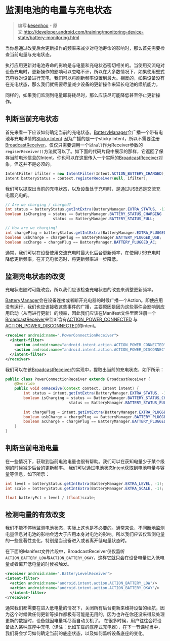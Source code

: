 # 监测电池的电量与充电状态

> 编写:[kesenhoo](https://github.com/kesenhoo) - 原文:<http://developer.android.com/training/monitoring-device-state/battery-monitoring.html>


当你想通过改变后台更新操作的频率来减少对电池寿命的影响时，那么首先需要检查当前电量与充电状态。

执行应用更新对电池寿命的影响是与电量和充电状态密切相关的。当使用交流电对设备充电时，更新操作的影响可以忽略不计，所以在大多数情况下，如果使用壁式充电器对设备进行充电，我们可以将刷新频率设置到最大。相反的，如果设备没有在充电状态，那么我们就需要尽量减少设备的更新操作来延长电池的续航能力。

同样的，如果我们监测到电量即将耗尽时，那么应该尽可能降低甚至停止更新操作。

<!-- More -->

## 判断当前充电状态

首先来看一下应该如何确定当前的充电状态。[BatteryManager](http://developer.android.com/reference/android/os/BatteryManager.html)会广播一个带有电池与充电详情的[Sticky Intent](http://developer.android.com/guide/topics/fundamentals/services.html)
因为广播的是一个sticky Intent，所以不需要注册[BroadcastReceiver](http://developer.android.com/reference/android/content/BroadcastReceiver.html)。仅仅只需要调用一个以`null`作为Receiver参数的`regiserReceiver()`方法就可以了。如下面的代码片段中展示的那样，它返回了保存当前电池信息的Intent。你也可以在这里传入一个实际的[BroadcastReceiver](http://developer.android.com/reference/android/content/BroadcastReceiver.html)对象，但这并不是必须的。

```java
IntentFilter ifilter = new IntentFilter(Intent.ACTION_BATTERY_CHANGED);
Intent batteryStatus = context.registerReceiver(null, ifilter);
```

我们可以提取出当前的充电状态，以及设备处于充电时，是通过USB还是交流充电器充电的。

```java
// Are we charging / charged?
int status = batteryStatus.getIntExtra(BatteryManager.EXTRA_STATUS, -1);
boolean isCharging = status == BatteryManager.BATTERY_STATUS_CHARGING ||
                     status == BatteryManager.BATTERY_STATUS_FULL;

// How are we charging?
int chargePlug = batteryStatus.getIntExtra(BatteryManager.EXTRA_PLUGGED, -1);
boolean usbCharge = chargePlug == BatteryManager.BATTERY_PLUGGED_USB;
boolean acCharge = chargePlug == BatteryManager.BATTERY_PLUGGED_AC;
```

通常，我们可以在设备使用交流充电时最大化后台更新频率，在使用USB充电时降低更新频率，在非充电状态时，将更新频率进一步降低。

## 监测充电状态的改变

充电状态随时可能改变，所以我们应该检查充电状态的改变来调整更新频率。

[BatteryManager](http://developer.android.com/reference/android/os/BatteryManager.html)会在设备连接或者断开充电器的时候广播一个Action。即使应用没有运行，我们也应该接收这些事件的广播，主要原因是因为这些事件会影响到应用启动（从而进行更新）的频率，因此我们应该在Manifest文件里面注册一个[BroadcastReceiver](http://developer.android.com/reference/android/content/BroadcastReceiver.html)来监听含有[ACTION_POWER_CONNECTED](http://developer.android.com/reference/android/content/Intent.html#ACTION_POWER_CONNECTED) 与 [ACTION_POWER_DISCONNECTED](http://developer.android.com/reference/android/content/Intent.html#ACTION_POWER_DISCONNECTED)的Intent。

```xml
<receiver android:name=".PowerConnectionReceiver">
  <intent-filter>
    <action android:name="android.intent.action.ACTION_POWER_CONNECTED"/>
    <action android:name="android.intent.action.ACTION_POWER_DISCONNECTED"/>
  </intent-filter>
</receiver>
```

我们可以在该[BroadcastReceiver](http://developer.android.com/reference/android/content/BroadcastReceiver.html)的实现中，提取出当前的充电状态，如下所示：

```java
public class PowerConnectionReceiver extends BroadcastReceiver {
    @Override
    public void onReceive(Context context, Intent intent) { 
        int status = intent.getIntExtra(BatteryManager.EXTRA_STATUS, -1);
        boolean isCharging = status == BatteryManager.BATTERY_STATUS_CHARGING ||
                            status == BatteryManager.BATTERY_STATUS_FULL;
    
        int chargePlug = intent.getIntExtra(BatteryManager.EXTRA_PLUGGED, -1);
        boolean usbCharge = chargePlug == BatteryManager.BATTERY_PLUGGED_USB;
        boolean acCharge = chargePlug == BatteryManager.BATTERY_PLUGGED_AC;
    }
}
```

## 判断当前电池电量

在一些情况下，获取到当前电池电量也很有帮助。我们可以在获知电量少于某个级别的时候减少后台的更新频率。
我们可以通过电池状态Intent获取到电池电量与容量等信息，如下所示：

```java
int level = batteryStatus.getIntExtra(BatteryManager.EXTRA_LEVEL, -1);
int scale = batteryStatus.getIntExtra(BatteryManager.EXTRA_SCALE, -1);

float batteryPct = level / (float)scale;
```

## 检测电量的有效改变

我们不能不停地监测电池状态，实际上这也是不必要的。通常来说，不间断地监测电量信息对电池的影响会远大于应用本身对电池的影响。所以我们应该仅监测电量的一些显著性变化，特别是当设备进入或者离开低电量状态时。

在下面的Manifest文件片段中，BroadcastReceiver仅仅监听`ACTION_BATTERY_LOW`与`ACTION_BATTERY_OKAY`，这样它就只会在设备电量进入低电量或者离开低电量的时候被触发。

```xml
<receiver android:name=".BatteryLevelReceiver">
<intent-filter>
  <action android:name="android.intent.action.ACTION_BATTERY_LOW"/>
  <action android:name="android.intent.action.ACTION_BATTERY_OKAY"/>
  </intent-filter>
</receiver>
```

通常我们都需要在进入低电量的情况下，关闭所有后台更新来维持设备的续航，因为这个时候做任何更新等操作都极有可能是无用的，因为也许在你还没来得及处理更新的数据时，设备就因电量耗尽而自动关机了。
在很多时候，用户往往会将设备放入某种底座中充电（译注：比如车载的底座式充电器），在下一节课程当中，我们将会学习如何确定当前的底座状态，以及如何监听设备底座的变化。